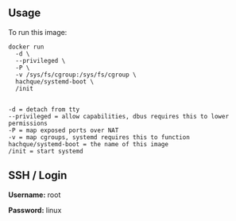 Usage
----------

To run this image:

    docker run 
      -d \
      --privileged \
      -P \
      -v /sys/fs/cgroup:/sys/fs/cgroup \
      hachque/systemd-boot \
      /init


    -d = detach from tty
    --privileged = allow capabilities, dbus requires this to lower permissions
    -P = map exposed ports over NAT
    -v = map cgroups, systemd requires this to function
    hachque/systemd-boot = the name of this image
    /init = start systemd

SSH / Login
--------------

**Username:** root

**Password:** linux
